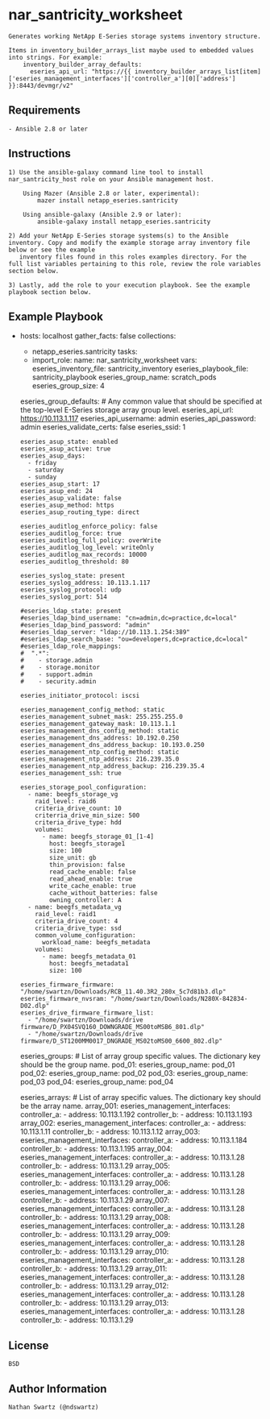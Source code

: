 nar_santricity_worksheet
=========

    Generates working NetApp E-Series storage systems inventory structure.

    Items in inventory_builder_arrays_list maybe used to embedded values into strings. For example:
        inventory_builder_array_defaults:
          eseries_api_url: "https://{{ inventory_builder_arrays_list[item]['eseries_management_interfaces']['controller_a'][0]['address'] }}:8443/devmgr/v2"

Requirements
------------
    - Ansible 2.8 or later

Instructions
------------
    1) Use the ansible-galaxy command line tool to install nar_santricity_host role on your Ansible management host.

        Using Mazer (Ansible 2.8 or later, experimental):
            mazer install netapp_eseries.santricity

        Using ansible-galaxy (Ansible 2.9 or later):
            ansible-galaxy install netapp_eseries.santricity

    2) Add your NetApp E-Series storage systems(s) to the Ansible inventory. Copy and modify the example storage array inventory file below or see the example
       inventory files found in this roles examples directory. For the full list variables pertaining to this role, review the role variables section below.

    3) Lastly, add the role to your execution playbook. See the example playbook section below.

Example Playbook
----------------
- hosts: localhost
  gather_facts: false
  collections:
    - netapp_eseries.santricity
  tasks:
    - import_role:
        name: nar_santricity_worksheet
  vars:
    eseries_inventory_file: santricity_inventory
    eseries_playbook_file: santricity_playbook
    eseries_group_name: scratch_pods
    eseries_group_size: 4

    eseries_group_defaults:   # Any common value that should be specified at the top-level E-Series storage array group level.
      eseries_api_url: https://10.113.1.117
      eseries_api_username: admin
      eseries_api_password: admin
      eseries_validate_certs: false
      eseries_ssid: 1

      eseries_asup_state: enabled
      eseries_asup_active: true
      eseries_asup_days:
        - friday
        - saturday
        - sunday
      eseries_asup_start: 17
      eseries_asup_end: 24
      eseries_asup_validate: false
      eseries_asup_method: https
      eseries_asup_routing_type: direct

      eseries_auditlog_enforce_policy: false
      eseries_auditlog_force: true
      eseries_auditlog_full_policy: overWrite
      eseries_auditlog_log_level: writeOnly
      eseries_auditlog_max_records: 10000
      eseries_auditlog_threshold: 80

      eseries_syslog_state: present
      eseries_syslog_address: 10.113.1.117
      eseries_syslog_protocol: udp
      eseries_syslog_port: 514

      #eseries_ldap_state: present
      #eseries_ldap_bind_username: "cn=admin,dc=practice,dc=local"
      #eseries_ldap_bind_password: "admin"
      #eseries_ldap_server: "ldap://10.113.1.254:389"
      #eseries_ldap_search_base: "ou=developers,dc=practice,dc=local"
      #eseries_ldap_role_mappings:
      #  ".*":
      #    - storage.admin
      #    - storage.monitor
      #    - support.admin
      #    - security.admin

      eseries_initiator_protocol: iscsi

      eseries_management_config_method: static
      eseries_management_subnet_mask: 255.255.255.0
      eseries_management_gateway_mask: 10.113.1.1
      eseries_management_dns_config_method: static
      eseries_management_dns_address: 10.192.0.250
      eseries_management_dns_address_backup: 10.193.0.250
      eseries_management_ntp_config_method: static
      eseries_management_ntp_address: 216.239.35.0
      eseries_management_ntp_address_backup: 216.239.35.4
      eseries_management_ssh: true

      eseries_storage_pool_configuration:
        - name: beegfs_storage_vg
          raid_level: raid6
          criteria_drive_count: 10
          criterria_drive_min_size: 500
          criteria_drive_type: hdd
          volumes:
            - name: beegfs_storage_01_[1-4]
              host: beegfs_storage1
              size: 100
              size_unit: gb
              thin_provision: false
              read_cache_enable: false
              read_ahead_enable: true
              write_cache_enable: true
              cache_without_batteries: false
              owning_controller: A
        - name: beegfs_metadata_vg
          raid_level: raid1
          criteria_drive_count: 4
          criteria_drive_type: ssd
          common_volume_configuration:
            workload_name: beegfs_metadata
          volumes:
            - name: beegfs_metadata_01
              host: beegfs_metadata1
              size: 100

      eseries_firmware_firmware: "/home/swartzn/Downloads/RCB_11.40.3R2_280x_5c7d81b3.dlp"
      eseries_firmware_nvsram: "/home/swartzn/Downloads/N280X-842834-D02.dlp"
      eseries_drive_firmware_firmware_list:
        - "/home/swartzn/Downloads/drive firmware/D_PX04SVQ160_DOWNGRADE_MS00toMSB6_801.dlp"
        - "/home/swartzn/Downloads/drive firmware/D_ST1200MM0017_DNGRADE_MS02toMS00_6600_802.dlp"

    eseries_groups:    # List of array group specific values. The dictionary key should be the group name.
      pod_01:
        eseries_group_name: pod_01
      pod_02:
        eseries_group_name: pod_02
      pod_03:
        eseries_group_name: pod_03
      pod_04:
        eseries_group_name: pod_04

    eseries_arrays:    # List of array specific values. The dictionary key should be the array name.
      array_001:
        eseries_management_interfaces:
          controller_a:
            - address: 10.113.1.192
          controller_b:
            - address: 10.113.1.193
      array_002:
        eseries_management_interfaces:
          controller_a:
            - address: 10.113.1.11
          controller_b:
            - address: 10.113.1.12
      array_003:
        eseries_management_interfaces:
          controller_a:
            - address: 10.113.1.184
          controller_b:
            - address: 10.113.1.195
      array_004:
        eseries_management_interfaces:
          controller_a:
            - address: 10.113.1.28
          controller_b:
            - address: 10.113.1.29
      array_005:
        eseries_management_interfaces:
          controller_a:
            - address: 10.113.1.28
          controller_b:
            - address: 10.113.1.29
      array_006:
        eseries_management_interfaces:
          controller_a:
            - address: 10.113.1.28
          controller_b:
            - address: 10.113.1.29
      array_007:
        eseries_management_interfaces:
          controller_a:
            - address: 10.113.1.28
          controller_b:
            - address: 10.113.1.29
      array_008:
        eseries_management_interfaces:
          controller_a:
            - address: 10.113.1.28
          controller_b:
            - address: 10.113.1.29
      array_009:
        eseries_management_interfaces:
          controller_a:
            - address: 10.113.1.28
          controller_b:
            - address: 10.113.1.29
      array_010:
        eseries_management_interfaces:
          controller_a:
            - address: 10.113.1.28
          controller_b:
            - address: 10.113.1.29
      array_011:
        eseries_management_interfaces:
          controller_a:
            - address: 10.113.1.28
          controller_b:
            - address: 10.113.1.29
      array_012:
        eseries_management_interfaces:
          controller_a:
            - address: 10.113.1.28
          controller_b:
            - address: 10.113.1.29
      array_013:
        eseries_management_interfaces:
          controller_a:
            - address: 10.113.1.28
          controller_b:
            - address: 10.113.1.29

License
-------
    BSD

Author Information
------------------
    Nathan Swartz (@ndswartz)
